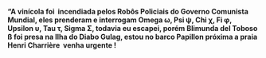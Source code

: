 **“A vinícola foi  incendiada pelos Robôs Policiais do Governo Comunista Mundial, eles prenderam e interrogam Omega ω, Psi ψ, Chi χ, Fi φ, Upsilon υ, Tau τ, Sigma Σ, todavia eu escapei, porém Blimunda del Toboso ß foi presa na Ilha do Diabo Gulag, estou no barco Papillon próxima a praia Henri Charrière  venha urgente !**